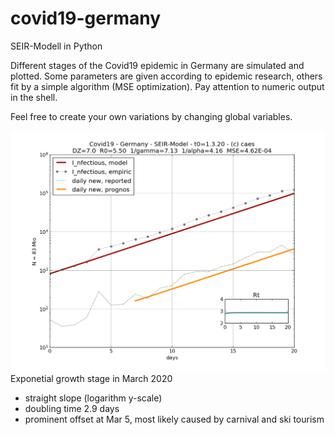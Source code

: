 # covid19-germany
SEIR-Modell in Python

Different stages of the Covid19 epidemic in Germany are simulated and plotted. Some parameters are given according to epidemic research, others fit by a simple algorithm (MSE optimization). Pay attention to numeric output in the shell. 

Feel free to create your own variations by changing global variables. 

![pre lockdown](./images/pre_lockdown.png)
Exponetial growth stage in March 2020

- straight slope (logarithm y-scale) 
- doubling time 2.9 days
- prominent offset at Mar 5, most likely caused by carnival and ski tourism
